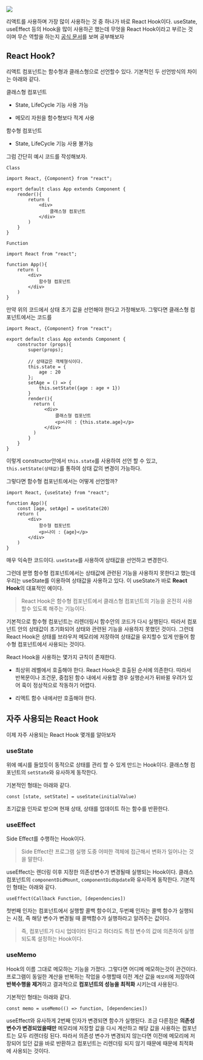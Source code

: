![](https://velog.velcdn.com/images/cnffjd95/post/2436fe97-bdad-4895-85a3-8c458a6831a8/image.png)

리액트를 사용하며 가장 많이 사용하는 것 중 하나가 바로 React Hook이다.
useState, useEffect 등의 Hook을 많이 사용하곤 했는데 무엇을 React Hook이라고 부르는 것이며 무슨 역할을 하는지 [공식 문서](https://ko.legacy.reactjs.org/docs/hooks-intro.html)를 보며 공부해보자

## React Hook?

리액트 컴포넌트는 함수형과 클래스형으로 선언할수 있다.
기본적인 두 선언방식의 차이는 아래와 같다.

클래스형 컴포넌트

- State, LifeCycle 기능 사용 가능

- 메모리 자원을 함수형보다 적게 사용

함수형 컴포넌트

- State, LifeCycle 기능 사용 불가능

그럼 간단히 예시 코드를 작성해보자.

```
Class

import React, {Component} from "react";

export default class App extends Component {
	render(){
    	return (
        	<div>
            	클래스형 컴포넌트
            </div>
        )
    }
}
```

```
Function

import React from "react";

function App(){
	return (
    	<div>
        	함수형 컴포넌트
        </div>
    )
}
```

만약 위의 코드에서 상태 초기 값을 선언해야 한다고 가정해보자.
그렇다면 클래스형 컴포넌트에서는 코드를

```
import React, {Component} from "react";

export default class App extends Component {
	constructor (props){
    	super(props);

        // 상태값은 객체형식이다.
        this.state = {
        	age : 20
        };
        setAge = () => {
        	this.setState({age : age + 1})
        }
		render(){
          return (
              <div>
                  클래스형 컴포넌트
                  <p>나이 : {this.state.age}</p>
              </div>
          )
        }
    }
}
```

이렇게 constructor안에서 `this.state`를 사용하여 선언 할 수 있고, `this.setState(상태값)`를 통하여 상태 값의 변경이 가능하다.

그렇다면 함수형 컴포넌트에서는 어떻게 선언할까?

```
import React, {useState} from "react";

function App(){
	const [age, setAge] = useState(20)
	return (
    	<div>
        	함수형 컴포넌트
            <p>나이 : {age}</p>
        </div>
    )
}
```

매우 익숙한 코드이다. `useState`를 사용하여 상태값을 선언하고 변경한다.

그런데 분명 함수형 컴포넌트에서는 상태값에 관련된 기능을 사용하지 못한다고 했는데 우리는 useState를 이용하여 상태값을 사용하고 있다. 이 useState가 바로 **React Hook**의 대표적인 예이다.

> React Hook은 함수형 컴포넌트에서 클래스형 컴포넌트의 기능을 온전히 사용할수 있도록 해주는 기능이다.

기본적으로 함수형 컴포넌트는 리렌더링시 함수안의 코드가 다시 실행된다. 따라서 컴포넌트 안의 상태값이 초기화되어 상태와 관련된 기능을 사용하지 못했던 것이다.
그런데 React Hook은 상태를 브라우저 메모리에 저장하여 상태값을 유지할수 있게 만들어 함수형 컴포넌트에서 사용되는 것이다.

React Hook을 사용하는 몇가지 규칙이 존재한다.

- 최상위 레벨에서 호출해야 한다.
  React Hook은 호출된 순서에 의존한다.
  따라서 반복문이나 조건문, 중첩된 함수 내에서 사용할 경우 실행순서가 뒤바뀔 우려가 있어 훅이 정상적으로 작동하기 어렵다.

- 리액트 함수 내에서만 호출해야 한다.

## 자주 사용되는 React Hook

이제 자주 사용되는 React Hook 몇개를 알아보자

### useState

위에 예시를 들었듯이 동적으로 상태를 관리 할 수 있게 만드는 Hook이다.
클래스형 컴포넌트의 `setState`와 유사하게 동작한다.

기본적인 형태는 아래와 같다.

```
const [state, setState] = useState(initialValue)
```

초기값을 인자로 받으며 현재 상태, 상태를 업데이트 하는 함수를 반환한다.

### useEffect

Side Effect를 수행하는 Hook이다.

> Side Effect란 프로그램 실행 도중 어떠한 객체에 접근해서 변화가 일어나는 것을 말한다.

useEffect는 렌더링 이후 지정한 의존성변수가 변경될때 실행되는 Hook이다.
클래스 컴포넌트의 `componentDidMount`, `componentDidUpdate`와 유사하게 동작한다.
기본적인 형태는 아래와 같다.

```
useEffect(Callback Function, [dependencies])
```

첫번째 인자는 컴포넌트에서 실행할 콜백 함수이고, 두번째 인자는 콜백 함수가 실행되는 시점, 즉 해당 변수가 변경될 때 콜백함수가 실행하라고 알려주는 값이다.

> 즉, 컴포넌트가 다시 업데이터 된다고 하더라도 특정 변수의 값에 의존하여 실행되도록 설정하는 Hook이다.

### useMemo

Hook의 이름 그대로 메모하는 기능을 가졌다. 그렇다면 어디메 메모하는것이 관건이다.
프로그램이 동일한 계산을 반복하는 작업을 수행할때 이전 계산 값을 `메모리`에 저장하여 **반복수행을 제거**하고 결과적으로 **컴포넌트의 성능을 최적화** 시키는데 사용된다.

기본적인 형태는 아래와 같다.

```
const memo = useMemo(() => function, [dependencies])
```

useEffect와 유사하게 2번째 인자가 변경되면 함수가 실행된다.
조금 다른점은 **의존성변수가 변경되었을때만** 메모리에 저장할 값을 다시 계산하고 해당 값을 사용하는 컴포넌트는 모두 리렌더링 된다.
따라서 의존성 변수가 변경되지 않는다면 이전에 메모리에 저장되어 있던 값을 바로 반환하고 컴포넌트는 리렌더링 되지 않기 때문에 때문에 최적화에 사용되는 것이다.
